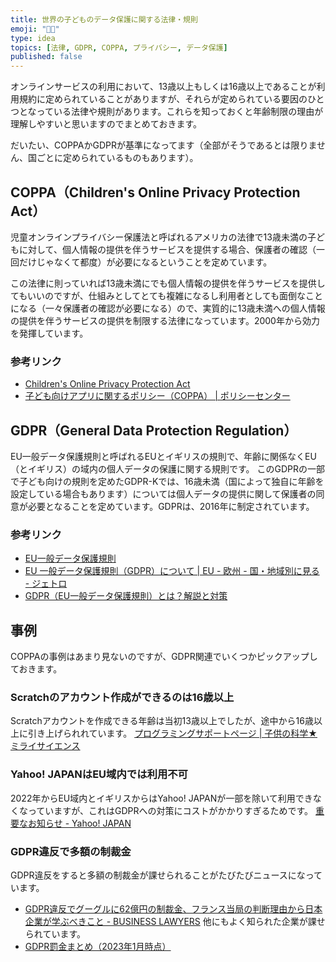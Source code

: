 ```yaml
---
title: 世界の子どものデータ保護に関する法律・規則
emoji: "👩🏻"
type: idea
topics: [法律, GDPR, COPPA, プライバシー, データ保護]
published: false
---
```

オンラインサービスの利用において、13歳以上もしくは16歳以上であることが利用規約に定められていることがありますが、それらが定められている要因のひとつとなっている法律や規則があります。これらを知っておくと年齢制限の理由が理解しやすいと思いますのでまとめておきます。

だいたい、COPPAかGDPRが基準になってます（全部がそうであるとは限りません、国ごとに定められているものもあります）。

## COPPA（Children's Online Privacy Protection Act）
児童オンラインプライバシー保護法と呼ばれるアメリカの法律で13歳未満の子どもに対して、個人情報の提供を伴うサービスを提供する場合、保護者の確認（一回だけじゃなくて都度）が必要になるということを定めています。

この法律に則っていれば13歳未満にでも個人情報の提供を伴うサービスを提供してもいいのですが、仕組みとしてとても複雑になるし利用者としても面倒なことになる（一々保護者の確認が必要になる）ので、実質的に13歳未満への個人情報の提供を伴うサービスの提供を制限する法律になっています。2000年から効力を発揮しています。

### 参考リンク
- [Children's Online Privacy Protection Act](https://en.wikipedia.org/wiki/Children's_Online_Privacy_Protection_Act)
- [子ども向けアプリに関するポリシー（COPPA） | ポリシーセンター](https://developer.amazon.com/ja/docs/policy-center/privacy-children.html)

## GDPR（General Data Protection Regulation）
EU一般データ保護規則と呼ばれるEUとイギリスの規則で、年齢に関係なくEU（とイギリス）の域内の個人データの保護に関する規則です。
このGDPRの一部で子ども向けの規則を定めたGDPR-Kでは、16歳未満（国によって独自に年齢を設定している場合もあります）については個人データの提供に関して保護者の同意が必要となることを定めています。GDPRは、2016年に制定されています。

### 参考リンク
- [EU一般データ保護規則](https://ja.wikipedia.org/wiki/EU一般データ保護規則)
- [EU 一般データ保護規則（GDPR）について | EU - 欧州 - 国・地域別に見る - ジェトロ](https://www.jetro.go.jp/world/europe/eu/gdpr/)
- [GDPR（EU一般データ保護規則）とは？解説と対策](https://www.manageengine.jp/solutions/gdpr/lp/)

## 事例
COPPAの事例はあまり見ないのですが、GDPR関連でいくつかピックアップしておきます。

### Scratchのアカウント作成ができるのは16歳以上
Scratchアカウントを作成できる年齢は当初13歳以上でしたが、途中から16歳以上に引き上げられれています。
[プログラミングサポートページ | 子供の科学★ミライサイエンス](https://www.kodomonokagaku.com/miraiscience/support/index.html)

### Yahoo! JAPANはEU域内では利用不可
2022年からEU域内とイギリスからはYahoo! JAPANが一部を除いて利用できなくなっていますが、これはGDPRへの対策にコストがかかりすぎるためです。
[重要なお知らせ - Yahoo! JAPAN](https://privacy.yahoo.co.jp/notice/globalaccess.html)

### GDPR違反で多額の制裁金
GDPR違反をすると多額の制裁金が課せられることがたびたびニュースになっています。
- [GDPR違反でグーグルに62億円の制裁金、フランス当局の判断理由から日本企業が学ぶべきこと - BUSINESS LAWYERS](https://www.businesslawyers.jp/articles/530)
他にもよく知られた企業が課せられています。
- [GDPR罰金まとめ（2023年1月時点）](https://acompany.tech/privacytechlab/gdpr-fine/)